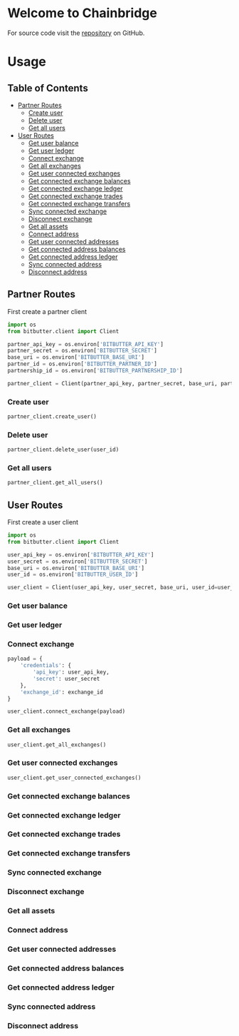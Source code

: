 # Welcome to Chainbridge

For source code visit the [repository](https://github.com/polyledger/chainbridge) on GitHub.

# Usage

## Table of Contents

* [Partner Routes](#partner-routes)
  * [Create user](#create-user)
  * [Delete user](#delete-user)
  * [Get all users](#get-all-users)
* [User Routes](#user-routes)
  * [Get user balance](#get-user-balance)
  * [Get user ledger](#get-user-ledger)
  * [Connect exchange](#connect-exchange)
  * [Get all exchanges](#get-all-exchanges)
  * [Get user connected exchanges](#get-user-connected-exchanges)
  * [Get connected exchange balances](#get-connected-exchange-balances)
  * [Get connected exchange ledger](#get-connected-exchange-ledger)
  * [Get connected exchange trades](#get-connected-exchange-trades)
  * [Get connected exchange transfers](#get-connected-exchange-transfers)
  * [Sync connected exchange](#sync-connected-exchange)
  * [Disconnect exchange](#disconnect-exchange)
  * [Get all assets](#get-all-assets)
  * [Connect address](#connect-address)
  * [Get user connected addresses](#get-user-connected-addresses)
  * [Get connected address balances](#get-connected-address-balances)
  * [Get connected address ledger](#get-connected-address-ledger)
  * [Sync connected address](#sync-connected-address)
  * [Disconnect address](#disconnect-address)

## Partner Routes

First create a partner client

```python
import os
from bitbutter.client import Client

partner_api_key = os.environ['BITBUTTER_API_KEY']
partner_secret = os.environ['BITBUTTER_SECRET']
base_uri = os.environ['BITBUTTER_BASE_URI']
partner_id = os.environ['BITBUTTER_PARTNER_ID']
partnership_id = os.environ['BITBUTTER_PARTNERSHIP_ID']

partner_client = Client(partner_api_key, partner_secret, base_uri, partner_id=partner_id, partnership_id=partnership_id)
```

### Create user

```python
partner_client.create_user()
```

### Delete user

```python
partner_client.delete_user(user_id)
```

### Get all users

```python
partner_client.get_all_users()
```

## User Routes

First create a user client

```python
import os
from bitbutter.client import Client

user_api_key = os.environ['BITBUTTER_API_KEY']
user_secret = os.environ['BITBUTTER_SECRET']
base_uri = os.environ['BITBUTTER_BASE_URI']
user_id = os.environ['BITBUTTER_USER_ID']

user_client = Client(user_api_key, user_secret, base_uri, user_id=user_id)
```

### Get user balance

### Get user ledger

### Connect exchange

```python
payload = {
    'credentials': {
        'api_key': user_api_key,
        'secret': user_secret
    },
    'exchange_id': exchange_id
}

user_client.connect_exchange(payload)
```

### Get all exchanges

```python
user_client.get_all_exchanges()
```

### Get user connected exchanges

```python
user_client.get_user_connected_exchanges()
```

### Get connected exchange balances

### Get connected exchange ledger

### Get connected exchange trades

### Get connected exchange transfers

### Sync connected exchange

### Disconnect exchange

### Get all assets

### Connect address

### Get user connected addresses

### Get connected address balances

### Get connected address ledger

### Sync connected address

### Disconnect address
